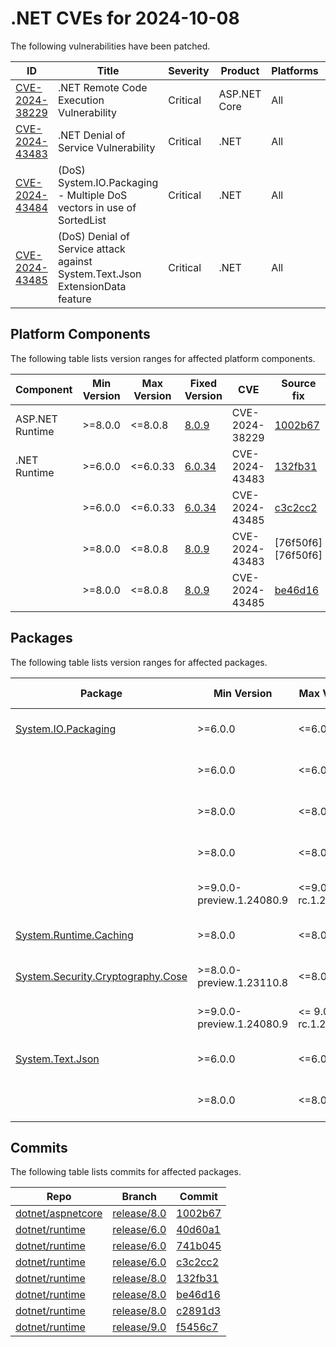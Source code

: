 # .NET CVEs for 2024-10-08

The following vulnerabilities have been patched.

| ID                | Title             | Severity      | Product       | Platforms     | CVSS                         |
| ----------------- | ----------------- | ------------- | ------------- | ------------- | ---------------------------- |
| [CVE-2024-38229][CVE-2024-38229] | .NET Remote Code Execution Vulnerability | Critical | ASP.NET Core | All | CVSS:3.1/AV:N/AC:H/PR:N/UI:N/S:U/C:H/I:H/A:H/E:U/RL:O/RC:C |
| [CVE-2024-43483][CVE-2024-43483] | .NET Denial of Service Vulnerability | Critical | .NET | All | CVSS:3.1/AV:N/AC:L/PR:N/UI:N/S:U/C:N/I:N/A:H/E:U/RL:O/RC:C |
| [CVE-2024-43484][CVE-2024-43484] | (DoS) System.IO.Packaging - Multiple DoS vectors in use of SortedList | Critical | .NET | All | CVSS:3.1/AV:N/AC:L/PR:N/UI:N/S:U/C:N/I:N/A:H/E:U/RL:O/RC:C |
| [CVE-2024-43485][CVE-2024-43485] | (DoS) Denial of Service attack against System.Text.Json ExtensionData feature | Critical | .NET | All | CVSS:3.1/AV:N/AC:L/PR:N/UI:N/S:U/C:N/I:N/A:H/E:U/RL:O/RC:C |


## Platform Components

The following table lists version ranges for affected platform components.

| Component     | Min Version   | Max Version | Fixed Version | CVE     | Source fix |
| ------------- | ------------- | --------- | --------- | ------------- | -------- |
| ASP.NET Runtime | >=8.0.0     | <=8.0.8   | [8.0.9](https://github.com/dotnet/core/blob/main/release-notes/8.0/8.0.9/8.0.9.md) | CVE-2024-38229 | [1002b67][1002b67]  |
| .NET Runtime  | >=6.0.0       | <=6.0.33  | [6.0.34](https://github.com/dotnet/core/blob/main/release-notes/6.0/6.0.34/6.0.34.md) | CVE-2024-43483 | [132fb31][132fb31]  |
|               | >=6.0.0       | <=6.0.33  | [6.0.34](https://github.com/dotnet/core/blob/main/release-notes/6.0/6.0.34/6.0.34.md) | CVE-2024-43485 | [c3c2cc2][c3c2cc2]  |
|               | >=8.0.0       | <=8.0.8   | [8.0.9](https://github.com/dotnet/core/blob/main/release-notes/8.0/8.0.9/8.0.9.md) | CVE-2024-43483 | [76f50f6][76f50f6]  |
|               | >=8.0.0       | <=8.0.8   | [8.0.9](https://github.com/dotnet/core/blob/main/release-notes/8.0/8.0.9/8.0.9.md) | CVE-2024-43485 | [be46d16][be46d16]  |


## Packages

The following table lists version ranges for affected packages.

| Package       | Min Version   | Max Version | Fixed Version | CVE     | Source fix |
| ------------- | ------------- | --------- | --------- | ------------- | -------- |
| [System.IO.Packaging][System.IO.Packaging] | >=6.0.0 | <=6.0.0 | [6.0.1](https://www.nuget.org/packages/System.IO.Packaging/6.0.1) | CVE-2024-43483 | [741b045][741b045]  |
|               | >=6.0.0       | <=6.0.0   | [6.0.1](https://www.nuget.org/packages/System.IO.Packaging/6.0.1) | CVE-2024-43484 | [40d60a1][40d60a1] [741b045][741b045]  |
|               | >=8.0.0       | <=8.0.0   | [8.0.1](https://www.nuget.org/packages/System.IO.Packaging/8.0.1) | CVE-2024-43483 | [132fb31][132fb31]  |
|               | >=8.0.0       | <=8.0.0   | [8.0.1](https://www.nuget.org/packages/System.IO.Packaging/8.0.1) | CVE-2024-43484 | [c2891d3][c2891d3] [132fb31][132fb31]  |
|               | >=9.0.0-preview.1.24080.9 | <=9.0.0-rc.1.24431.7 | [9.0.0-rc.2.24473.5](https://www.nuget.org/packages/System.IO.Packaging/9.0.0-rc.2.24473.5) | CVE-2024-43483 | [f5456c7][f5456c7]  |
| [System.Runtime.Caching][System.Runtime.Caching] | >=8.0.0 | <=8.0.0 | [8.0.1](https://www.nuget.org/packages/System.Runtime.Caching/8.0.1) | CVE-2024-43483 | [132fb31][132fb31]  |
| [System.Security.Cryptography.Cose][System.Security.Cryptography.Cose] | >=8.0.0-preview.1.23110.8 | <=8.0.0 | [8.0.1](https://www.nuget.org/packages/System.Security.Cryptography.Cose/8.0.1) | CVE-2024-43483 |  |
|               | >=9.0.0-preview.1.24080.9 | <= 9.0.0-rc.1.24431.7 | [9.0.0-rc.2.24473.5](https://www.nuget.org/packages/System.Security.Cryptography.Cose/9.0.0-rc.2.24473.5) | CVE-2024-43483 |  |
| [System.Text.Json][System.Text.Json] | >=6.0.0 | <=6.0.9 | [6.0.10](https://www.nuget.org/packages/System.Text.Json/6.0.10) | CVE-2024-43485 | [c3c2cc2][c3c2cc2]  |
|               | >=8.0.0       | <=8.0.4   | [8.0.5](https://www.nuget.org/packages/System.Text.Json/8.0.5) | CVE-2024-43485 | [be46d16][be46d16]  |



## Commits

The following table lists commits for affected packages.

| Repo                        | Branch            | Commit                                                   |
| --------------------------- | ----------------- | -------------------------------------------------------- |
| [dotnet/aspnetcore][dotnet/aspnetcore] | [release/8.0][release/8.0] | [1002b67][1002b67]                   |
| [dotnet/runtime][dotnet/runtime] | [release/6.0][release/6.0] | [40d60a1][40d60a1]                         |
| [dotnet/runtime][dotnet/runtime] | [release/6.0][release/6.0] | [741b045][741b045]                         |
| [dotnet/runtime][dotnet/runtime] | [release/6.0][release/6.0] | [c3c2cc2][c3c2cc2]                         |
| [dotnet/runtime][dotnet/runtime] | [release/8.0][release/8.0] | [132fb31][132fb31]                         |
| [dotnet/runtime][dotnet/runtime] | [release/8.0][release/8.0] | [be46d16][be46d16]                         |
| [dotnet/runtime][dotnet/runtime] | [release/8.0][release/8.0] | [c2891d3][c2891d3]                         |
| [dotnet/runtime][dotnet/runtime] | [release/9.0][release/9.0] | [f5456c7][f5456c7]                         |



[CVE-2024-38229]: https://github.com/dotnet/aspnetcore/security/advisories/GHSA-7vw9-cfwx-9gx9
[CVE-2024-43483]: https://github.com/dotnet/runtime/security/advisories/GHSA-qj66-m88j-hmgj
[CVE-2024-43484]: https://github.com/dotnet/runtime/security/advisories/GHSA-f32c-w444-8ppv
[CVE-2024-43485]: https://github.com/dotnet/runtime/security/advisories/GHSA-8g4q-xg66-9fp4
[System.IO.Packaging]: https://www.nuget.org/packages/System.IO.Packaging
[System.Runtime.Caching]: https://www.nuget.org/packages/System.Runtime.Caching
[System.Security.Cryptography.Cose]: https://www.nuget.org/packages/System.Security.Cryptography.Cose
[System.Text.Json]: https://www.nuget.org/packages/System.Text.Json
[dotnet/aspnetcore]: https://github.com/dotnet/aspnetcore
[release/8.0]: https://github.com/dotnet/aspnetcore/tree/release/8.0
[1002b67]: https://github.com/dotnet/aspnetcore/commit/1002b673be5803ba63173ef8a2fdebe3e388a34a
[dotnet/runtime]: https://github.com/dotnet/runtime
[release/6.0]: https://github.com/dotnet/runtime/tree/release/6.0
[40d60a1]: https://github.com/dotnet/runtime/commit/40d60a122dfd637e1b8a7cccbbbc363d508fb0d7
[741b045]: https://github.com/dotnet/runtime/commit/741b04589cdd3514d032cbfd041fb7178bbd15c9
[c3c2cc2]: https://github.com/dotnet/runtime/commit/c3c2cc2e61411fc1c56ca962684348ccf5563ce4
[132fb31]: https://github.com/dotnet/runtime/commit/132fb31922b8c4d5fb11ac6294042d7bb1a4b1d8
[be46d16]: https://github.com/dotnet/runtime/commit/be46d16f6ff2daa6632136f7f100c5de89de6809
[c2891d3]: https://github.com/dotnet/runtime/commit/c2891d32a0408ce62771120dd7c03bc3dde1fca7
[release/9.0]: https://github.com/dotnet/runtime/tree/release/9.0
[f5456c7]: https://github.com/dotnet/runtime/commit/f5456c7804dfd2153cd5cda4054bcde50b153a66
